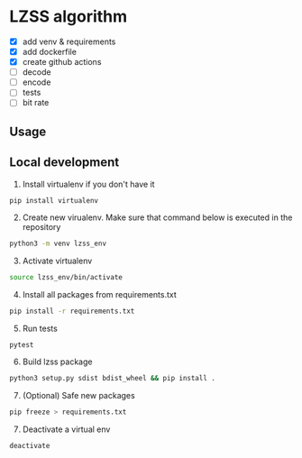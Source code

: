 # LZSS algorithm

- [X] add venv & requirements
- [X] add dockerfile
- [X] create github actions
- [ ] decode
- [ ] encode
- [ ] tests
- [ ] bit rate

## Usage

## Local development

1. Install virtualenv if you don't have it

```bash
pip install virtualenv
```

2. Create new virualenv. Make sure that command below is executed in the repository

```bash
python3 -m venv lzss_env
```

3. Activate virtualenv

```bash
source lzss_env/bin/activate
```

4. Install all packages from requirements.txt

```bash
pip install -r requirements.txt
```

5. Run tests

```
pytest
```

6. Build lzss package

```bash
python3 setup.py sdist bdist_wheel && pip install .
```

7. (Optional) Safe new packages

```bash
pip freeze > requirements.txt
```

7. Deactivate a virtual env

```
deactivate
```